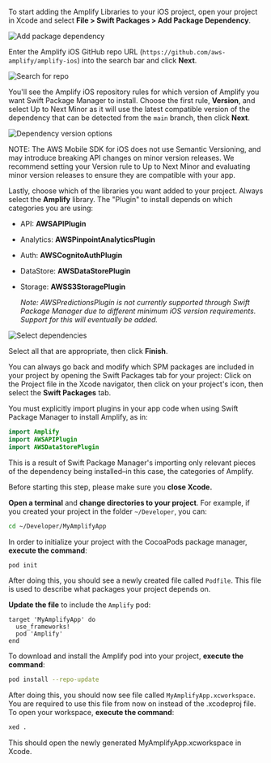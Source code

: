 <amplify-block-switcher>

<amplify-block name="Swift Package Manager">

To start adding the Amplify Libraries to your iOS project, open your project in Xcode and select **File > Swift Packages > Add Package Dependency**.

![Add package dependency](~/images/project-setup/20_4_add-package-dependency.png)

Enter the Amplify iOS GitHub repo URL (`https://github.com/aws-amplify/amplify-ios`) into the search bar and click **Next**.

![Search for repo](~/images/project-setup/spm-setup-03-dependency-version-options.png)

You'll see the Amplify iOS repository rules for which version of Amplify you want Swift Package Manager to install. Choose the first rule, **Version**, and select Up to Next Minor as it will use the latest compatible version of the dependency that can be detected from the `main` branch, then click **Next**.

![Dependency version options](~/images/project-setup/20_6_dependency-version-options.png)

NOTE: The AWS Mobile SDK for iOS does not use Semantic Versioning, and may introduce breaking API changes on minor version releases. We recommend setting your Version rule to Up to Next Minor and evaluating minor version releases to ensure they are compatible with your app.

Lastly, choose which of the libraries you want added to your project. Always select the **Amplify** library. The "Plugin" to install depends on which categories you are using:

- API: **AWSAPIPlugin**
- Analytics: **AWSPinpointAnalyticsPlugin**
- Auth: **AWSCognitoAuthPlugin**
- DataStore: **AWSDataStorePlugin**
- Storage: **AWSS3StoragePlugin**

  _Note: AWSPredictionsPlugin is not currently supported through Swift Package Manager due to different minimum iOS version requirements. Support for this will eventually be added._

![Select dependencies](~/images/project-setup/20_7_select-dependencies.png)

Select all that are appropriate, then click **Finish**.

You can always go back and modify which SPM packages are included in your project by opening the Swift Packages tab for your project: Click on the Project file in the Xcode navigator, then click on your project's icon, then select the **Swift Packages** tab.

<amplify-callout>

You must explicitly import plugins in your app code when using Swift Package Manager to install Amplify, as in:

```swift
import Amplify
import AWSAPIPlugin
import AWSDataStorePlugin
```

This is a result of Swift Package Manager's importing only relevant pieces of the dependency being installed–in this case, the categories of Amplify.

</amplify-callout>

</amplify-block>

<amplify-block name="CocoaPods">

Before starting this step, please make sure you **close Xcode.**

**Open a terminal** and **change directories to your project**.  For example, if you created your project in the folder `~/Developer`, you can:
```bash
cd ~/Developer/MyAmplifyApp
```

In order to initialize your project with the CocoaPods package manager, **execute the command**:
```bash
pod init
```

After doing this, you should see a newly created file called `Podfile`.  This file is used to describe what packages your project depends on.

**Update the file** to include the `Amplify` pod:
```
target 'MyAmplifyApp' do
  use_frameworks!
  pod 'Amplify'
end
```

To download and install the Amplify pod into your project, **execute the command**:
```bash
pod install --repo-update
```

After doing this, you should now see file called `MyAmplifyApp.xcworkspace`.  You are required to use this file from now on instead of the .xcodeproj file.  To open your workspace, **execute the command**:
```bash
xed .
```
This should open the newly generated MyAmplifyApp.xcworkspace in Xcode.

</amplify-block>

</amplify-block-switcher>
